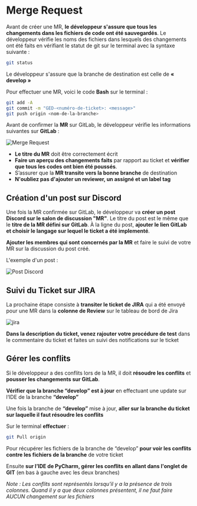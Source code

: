 # Merge Request

Avant de créer une MR, **le développeur s'assure que tous les changements dans les fichiers de
code ont été sauvegardés**. Le développeur vérifie les noms des fichiers dans lesquels des
changements ont été faits en vérifiant le statut de git sur le terminal avec la syntaxe suivante :

```bash
git status
```

Le développeur s'assure que la branche de destination est celle de **« develop »**

Pour effectuer une MR, voici le code **Bash** sur le terminal :

```bash
git add -A
git commit -m "GED-<numéro-de-ticket>: <message>"
git push origin <nom-de-la-branche>
```

Avant de confirmer la **MR** sur GitLab, le développeur vérifie les informations suivantes sur
**GitLab** :

![Merge Request](merge_request.png)

* **Le titre du MR** doit être correctement écrit
* **Faire un aperçu des changements faits** par rapport au ticket et **vérifier que tous les codes ont bien été poussés**.
* S’assurer que la **MR transite vers la bonne branche** de destination
* **N'oubliez pas d'ajouter un reviewer, un assigné et un label tag**

## Création d'un post sur Discord

Une fois la MR confirmée sur GitLab, le développeur va **créer un post Discord sur le salon de
discussion "MR"**. Le titre du post est le même que le **titre de la MR défini sur GitLab**. À la ligne
du post, **ajouter le lien GitLab et choisir le langage sur lequel le ticket a été implementé**.

**Ajouter les membres qui sont concernés par la MR** et faire le suivi de votre MR sur la discussion
du post créé.

L'exemple d'un post :

![Post Discord](discord_post.png)

## Suivi du Ticket sur JIRA

La prochaine étape consiste à **transiter le ticket de JIRA** qui a été envoyé pour une MR dans la
**colonne de Review** sur le tableau de bord de Jira

![jira](jira.png)

**Dans la description du ticket, venez rajouter votre procédure de test** dans le commentaire du
ticket et faites un suivi des notifications sur le ticket

## Gérer les conflits

Si le développeur a des conflits lors de la MR, il doit **résoudre les conflits** et **pousser les changements sur GitLab**.

**Vérifier que la branche “develop” est à jour** en effectuant une update sur l‘IDE de la branche
**“develop”**

Une fois la branche de **“develop”** mise à jour, **aller sur la branche du ticket sur laquelle il faut résoudre les conflits**

Sur le terminal **effectuer** :
```Bash
git Pull origin
```
Pour récupérer les fichiers de la branche
de “develop” **pour voir les conflits contre les fichiers de la branche** de votre ticket

Ensuite **sur l’IDE de PyCharm, gérer les conflits en allant dans l'onglet de GIT** (en bas à gauche
avec les deux branches)

*Note : Les conflits sont représentés lorsqu'il y a la présence de trois colonnes. Quand il y a
que deux colonnes présentent, il ne faut faire AUCUN changement sur les fichiers*